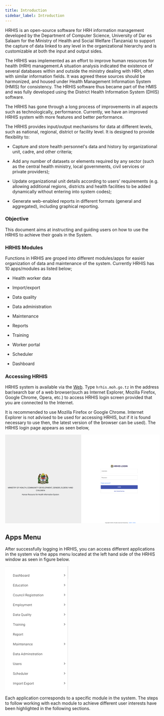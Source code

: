 ```yaml
---
title: Introduction
sidebar_label: Introduction
---
```


 HRHIS is an open-source software for HRH information management developed by the Department of Computer Science, University of Dar es Salaam for the Ministry of Health and Social Welfare (Tanzania) to support the capture of data linked to any level in the organizational hierarchy and is customizable at both the input and output sides.
  
The HRHIS was implemented as an effort to improve human resources for health (HRH) management.A situation analysis indicated the existence of several databases within and outside the ministry dealing with HRH, often with similar information fields. It was agreed these sources should be harmonized, and housed under Health Management Information System (HMIS) for consistency. The HRHIS software thus became part of the HMIS and was fully developed using the District Health Information System (DHIS) software.

The HRHIS has gone through a long process of improvements in all aspects such as technologically, performance. Currently, we have an improved HRHIS system with more features and better performance. 

The HRHIS provides input/output mechanisms for data at different levels, such as national,
regional, district or facility level. It is designed to provide flexibility to:

- Capture and store health personnel's data and history by organizational unit, cadre, and other
  criteria;

- Add any number of datasets or elements required by any sector (such as the central health
  ministry, local governments, civil services or private providers);

- Update organizational unit details according to users' requirements (e.g. allowing additional
  regions, districts and health facilities to be added dynamically without entering into system
  codes);

- Generate web-enabled reports in different formats (general and aggregated), including
  graphical reporting.

### Objective ###

This document aims at instructing and guiding  users on how to use the HRHIS to achieve their goals in the System.

### HRHIS Modules ###

Functions in HRHIS are groped into different modules/apps for easier organization of data and maintenance of the system. Currently HRHIS has 10 apps/modules as listed below;

- Health worker data

- Import/export

- Data quality

- Data administration

- Maintenance

- Reports

- Training

- Worker portal

- Scheduler

- Dashboard

### **Accessing HRHIS** ###

HRHIS system is available via the [Web](https://hrhis.moh.go.tz/). Type `hrhis.moh.go.tz` in the address bar/search bar of a web browser(such as Internet Explorer, Mozilla Firefox, Google Chrome, Opera, etc.) to access HRHIS login screen provided that you are connected to the Internet. 

It is recommended to use Mozilla Firefox or Google Chrome. Internet Explorer is not advised to be used for accessing HRHIS, but if it is found necessary to use then, the latest version of the browser can be used). The HRHIS login page appears as seen below,

![img alt](/images/login.png)

## Apps Menu

After successfully logging in HRHIS, you can access different applications in the system via the apps menu located at the left hand side of the HRHIS window as seen in figure below.

![img alt](/images/apps.png)

Each application corresponds to a specific module in the system. The steps to follow working with each module to achieve different user interests have been highlighted in the following sections.
